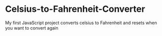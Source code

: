 # Celsius-to-Fahrenheit-Converter

My first JavaScript project
converts celsius to Fahrenheit and resets when you want to convert again
